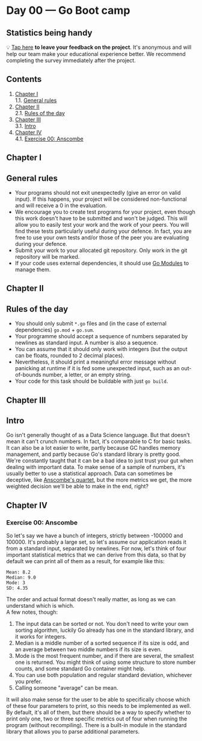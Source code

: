 # Day 00 — Go Boot camp

## Statistics being handy

💡 [Tap here](https://new.oprosso.net/p/4cb31ec3f47a4596bc758ea1861fb624) **to leave your feedback on the project**. It's anonymous and will help our team make your educational experience better. We recommend completing the survey immediately after the project.

## Contents

1. [Chapter I](#chapter-i) \
    1.1. [General rules](#general-rules)
2. [Chapter II](#chapter-ii) \
    2.1. [Rules of the day](#rules-of-the-day)
3. [Chapter III](#chapter-iii) \
    3.1. [Intro](#intro)
4. [Chapter IV](#chapter-iv) \
    4.1. [Exercise 00: Anscombe](#exercise-00-anscombe)


<h2 id="chapter-i" >Chapter I</h2>
<h2 id="general-rules" >General rules</h2>

- Your programs should not exit unexpectedly (give an error on valid input). If this happens, your project will be considered non-functional and will receive a 0 in the evaluation.
- We encourage you to create test programs for your project, even though this work doesn't have to be submitted and won't be judged. This will allow you to easily test your work and the work of your peers. You will find these tests particularly useful during your defence. In fact, you are free to use your own tests and/or those of the peer you are evaluating during your defence.
- Submit your work to your allocated git repository. Only work in the git repository will be marked.
- If your code uses external dependencies, it should use [Go Modules](https://go.dev/blog/using-go-modules) to manage them.

<h2 id="chapter-ii" >Chapter II</h2>
<h2 id="rules-of-the-day" >Rules of the day</h2>

- You should only submit `*.go` files and (in the case of external dependencies) `go.mod` + `go.sum`.
- Your programme should accept a sequence of numbers separated by newlines as standard input. A number is also a sequence.
- You can assume that it should only work with integers (but the output can be floats, rounded to 2 decimal places).
- Nevertheless, it should print a meaningful error message without panicking at runtime if it is fed some unexpected input, such as an out-of-bounds number, a letter, or an empty string.
- Your code for this task should be buildable with just `go build`.

<h2 id="chapter-iii" >Chapter III</h2>
<h2 id="intro" >Intro</h2>

Go isn't generally thought of as a Data Science language. But that doesn't mean it can't crunch numbers. In fact, it's comparable to C for basic tasks. It can also be a lot easier to write, partly because GC handles memory management, and partly because Go's standard library is pretty good. We're constantly taught that it can be a bad idea to just trust your gut when dealing with important data. To make sense of a sample of numbers, it's usually better to use a statistical approach. Data can sometimes be deceptive, like [Anscombe's quartet](https://en.wikipedia.org/wiki/Anscombe%27s_quartet), but the more metrics we get, the more weighted decision we'll be able to make in the end, right?

<h2 id="chapter-iv" >Chapter IV</h2>
<h3 id="ex00">Exercise 00: Anscombe</h3>


So let's say we have a bunch of integers, strictly between -100000 and 100000. It's probably a large set, so let's assume our application reads it from a standard input, separated by newlines. For now, let's think of four important statistical metrics that we can derive from this data, so that by default we can print all of them as a result, for example like this:

```
Mean: 8.2
Median: 9.0
Mode: 3
SD: 4.35
```

The order and actual format doesn't really matter, as long as we can understand which is which. \
A few notes, though:

1) The input data can be sorted or not. You don't need to write your own sorting algorithm, luckily Go already has one in the standard library, and it works for integers.
2) Median is a middle number of a sorted sequence if its size is odd, and an average between two middle numbers if its size is even.
3) Mode is the most frequent number, and if there are several, the smallest one is returned. You might think of using some structure to store number counts, and some standard Go container might help.
4) You can use both population and regular standard deviation, whichever you prefer.
5) Calling someone "average" can be mean.

It will also make sense for the user to be able to specifically choose which of these four parameters to print, so this needs to be implemented as well. By default, it's all of them, but there should be a way to specify whether to print only one, two or three specific metrics out of four when running the program (without recompiling). There is a built-in module in the standard library that allows you to parse additional parameters.
